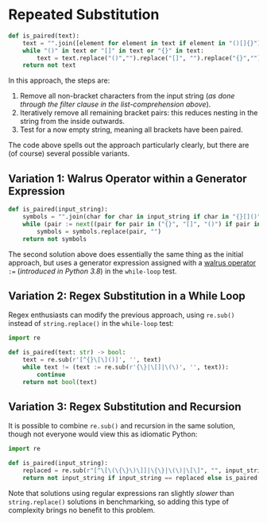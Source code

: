 # Repeated Substitution


```python
def is_paired(text):
    text = "".join([element for element in text if element in "()[]{}"])
    while "()" in text or "[]" in text or "{}" in text:
        text = text.replace("()","").replace("[]", "").replace("{}","")
    return not text
```

In this approach, the steps are:

1.  Remove all non-bracket characters from the input string (_as done through the filter clause in the list-comprehension above_).
2.  Iteratively remove all remaining bracket pairs: this reduces nesting in the string from the inside outwards.
3.  Test for a now empty string, meaning all brackets have been paired.


The code above spells out the approach particularly clearly, but there are (of course) several possible variants.


## Variation 1:  Walrus Operator within a Generator Expression


```python
def is_paired(input_string):
    symbols = "".join(char for char in input_string if char in "{}[]()")
    while (pair := next((pair for pair in ("{}", "[]", "()") if pair in symbols), False)):
        symbols = symbols.replace(pair, "")
    return not symbols
```

The second solution above does essentially the same thing as the initial approach, but uses a generator expression assigned with a [walrus operator][walrus] `:=` (_introduced in Python 3.8_) in the `while-loop` test.


## Variation 2:  Regex Substitution in a While Loop

Regex enthusiasts can modify the previous approach, using `re.sub()` instead of `string.replace()` in the `while-loop` test:

```python
import re

def is_paired(text: str) -> bool:
    text = re.sub(r'[^{}\[\]()]', '', text)
    while text != (text := re.sub(r'{\}|\[]|\(\)', '', text)):
        continue
    return not bool(text)
```


## Variation 3: Regex Substitution and Recursion


It is possible to combine `re.sub()` and recursion in the same solution, though not everyone would view this as idiomatic Python:


```python
import re

def is_paired(input_string):
    replaced = re.sub(r"[^\[\(\{\}\)\]]|\{\}|\(\)|\[\]", "", input_string)
    return not input_string if input_string == replaced else is_paired(replaced)
```

Note that solutions using regular expressions ran slightly *slower* than `string.replace()` solutions in benchmarking, so adding this type of complexity brings no benefit to this problem.

[walrus]: https://martinheinz.dev/blog/79/
